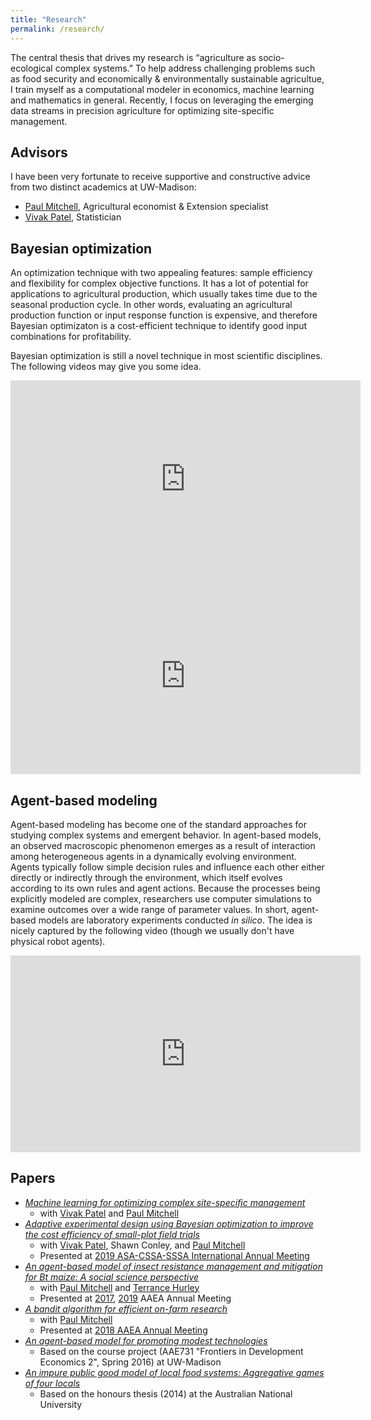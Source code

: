```yaml
---
title: "Research"
permalink: /research/
---
```


The central thesis that drives my research is “agriculture as socio-ecological complex systems.” To help address challenging problems such as food security and economically & environmentally sustainable agricultue, I train myself as a computational modeler in economics, machine learning and mathematics in general. Recently, I focus on leveraging the emerging data streams in precision agriculture for optimizing site-specific management.

## Advisors
I have been very fortunate to receive supportive and constructive advice from two distinct academics at UW-Madison:
* [Paul Mitchell](https://aae.wisc.edu/faculty/pdmitchell/), Agricultural economist & Extension specialist
* [Vivak Patel](http://pages.stat.wisc.edu/~vrpatel6/), Statistician


## Bayesian optimization
An optimization technique with two appealing features: sample efficiency and flexibility for complex objective functions. It has a lot of potential for applications to agricultural production, which usually takes time due to the seasonal production cycle. In other words, evaluating an agricultural production function or input response function is expensive, and therefore Bayesian optimizaton is a cost-efficient technique to identify good input combinations for profitability.

Bayesian optimization is still a novel technique in most scientific disciplines. The following videos may give you some idea.<br>
<iframe width="560" height="315" src="https://www.youtube.com/embed/WkZueBgKFYM" frameborder="0" allow="accelerometer; autoplay; encrypted-media; gyroscope; picture-in-picture" allowfullscreen></iframe>

<iframe width="560" height="315" src="https://www.youtube.com/embed/vz3D36VXefI" frameborder="0" allow="accelerometer; autoplay; encrypted-media; gyroscope; picture-in-picture" allowfullscreen></iframe>


## Agent-based modeling
Agent-based modeling has become one of the standard approaches for studying complex systems and emergent behavior. In agent-based models, an observed macroscopic phenomenon emerges as a result of interaction among heterogeneous agents in a dynamically evolving environment. Agents typically follow simple decision rules and influence each other either directly or indirectly through the environment, which itself evolves according to its own rules and agent actions. Because the processes being explicitly modeled are complex, researchers use computer simulations to examine outcomes over a wide range of parameter values. In short, agent-based models are laboratory experiments conducted *in silico*. The idea is nicely captured by the following video (though we usually don't have physical robot agents).
<iframe width="560" height="315" src="https://www.youtube.com/embed/dDsmbwOrHJs" frameborder="0" allow="accelerometer; autoplay; encrypted-media; gyroscope; picture-in-picture" allowfullscreen></iframe>


## Papers
- *[Machine learning for optimizing complex site-specific management](https://github.com/ysaikai/BOPA)*
  - with [Vivak Patel](http://pages.stat.wisc.edu/~vrpatel6/) and [Paul Mitchell](https://aae.wisc.edu/faculty/pdmitchell/)
- *[Adaptive experimental design using Bayesian optimization to improve the cost efficiency of small-plot field trials](https://github.com/ysaikai/AEDBO)*
  - with [Vivak Patel](http://pages.stat.wisc.edu/~vrpatel6/), Shawn Conley, and [Paul Mitchell](https://aae.wisc.edu/faculty/pdmitchell/)
  - Presented at [2019 ASA-CSSA-SSSA International Annual Meeting](https://www.acsmeetings.org)
- *[An agent-based model of insect resistance management and mitigation for Bt maize: A social science perspective](https://www.biorxiv.org/content/10.1101/732776v1)*
  - with [Paul Mitchell](https://aae.wisc.edu/faculty/pdmitchell/) and [Terrance Hurley](https://www.apec.umn.edu/people/terrance-hurley)
  - Presented at [2017](https://www.aaea.org/meetings/2017-aaea-annual-meeting), [2019](https://www.aaea.org/meetings/2019-aaea-annual-meeting) AAEA Annual Meeting
- *[A bandit algorithm for efficient on-farm research](https://github.com/ysaikai/MABPS)*
  - with [Paul Mitchell](https://aae.wisc.edu/faculty/pdmitchell/)
  - Presented at [2018 AAEA Annual Meeting](https://www.aaea.org/meetings/2018-aaea-annual-meeting)
- *[An agent-based model for promoting modest technologies](https://github.com/ysaikai/TechAdoption)*
  - Based on the course project (AAE731 "Frontiers in Development Economics 2", Spring 2016) at UW-Madison
- *[An impure public good model of local food systems: Aggregative games of four locals](https://github.com/ysaikai/LFSGames)*
  - Based on the honours thesis (2014) at the Australian National University
